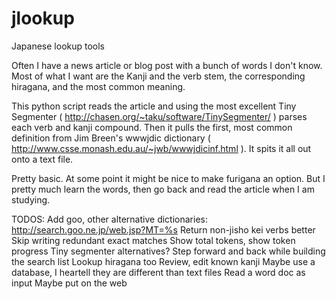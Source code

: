 jlookup
=======

Japanese lookup tools

Often I have a news article or blog post with a bunch of words I don't know. Most of what I want are the Kanji and the verb stem, the corresponding hiragana, and the most common meaning.

This python script reads the article and using the most excellent Tiny Segmenter ( http://chasen.org/~taku/software/TinySegmenter/ ) parses each verb and kanji compound. Then it pulls the first, most common definition from Jim Breen's wwwjdic dictionary ( http://www.csse.monash.edu.au/~jwb/wwwjdicinf.html ). It spits it all out onto a text file.

Pretty basic. At some point it might be nice to make furigana an option. But I pretty much learn the words, then go back and read the article when I am studying.

TODOS:
Add goo, other alternative dictionaries: http://search.goo.ne.jp/web.jsp?MT=%s
Return non-jisho kei verbs better
Skip writing redundant exact matches
Show total tokens, show token progress
Tiny segmenter alternatives?
Step forward and back while building the search list
Lookup hiragana too
Review, edit known kanji
Maybe use a database, I heartell they are different than text files
Read a word doc as input
Maybe put on the web

